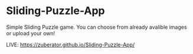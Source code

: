 # Sliding-Puzzle-App

Simple Sliding Puzzle game. You can choose from already avalible images or upload your own!

LIVE: https://zuberator.github.io/Sliding-Puzzle-App/
